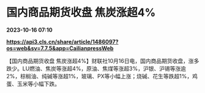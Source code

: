 # 国内商品期货收盘 焦炭涨超4%

**2023-10-16 07:10**

**https://api3.cls.cn/share/article/1486097?os=web&sv=7.7.5&app=CailianpressWeb**

【国内商品期货收盘 焦炭涨超4%】财联社10月16日电，国内商品期货收盘，涨多跌少。LU燃油、焦炭等涨超4%，原油、焦煤等涨超3%，沪银、沪锡等涨逾2%，棕榈油、纯碱等涨超1%，玻璃、PX等小幅上涨；烧碱、花生等跌超1%，鸡蛋、玉米等小幅下跌。